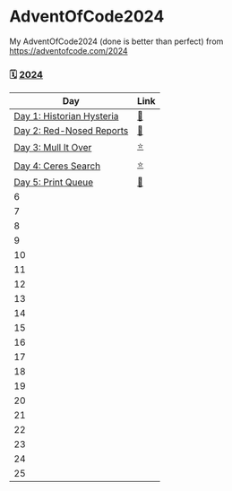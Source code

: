 

# AdventOfCode2024
My AdventOfCode2024 (done is better than perfect) from https://adventofcode.com/2024

### 🗓️ [2024](https://adventofcode.com/2024)

| Day | Link |
|-----|------|
|[Day 1: Historian Hysteria](https://adventofcode.com/2024/day/1)| [🎄](https://github.com/crnlcu/AdventOfCode2024/blob/main/day1/day1.py) | 
|[Day 2: Red-Nosed Reports](https://adventofcode.com/2024/day/2)| [🎁](https://github.com/crnlcu/AdventOfCode2024/blob/main/day2/day2.py) |
|[Day 3: Mull It Over](https://adventofcode.com/2024/day/3)   | [⭐](https://github.com/crnlcu/AdventOfCode2024/blob/main/day3/day3.py) |
|[Day 4: Ceres Search](https://adventofcode.com/2024/day/4)   | [⭐](https://github.com/crnlcu/AdventOfCode2024/blob/main/day4/day4.py) |
|[Day 5: Print Queue](https://adventofcode.com/2024/day/5) |  [🎄](https://github.com/crnlcu/AdventOfCode2024/blob/main/day5/day5.py)|
| 6   |  |
| 7   |  |
| 8  |  |
| 9   |  |
| 10  |  |
| 11  |  |
| 12  |  |
| 13  |  |
| 14 |  |
| 15  |  |
| 16  |  |
| 17  |  |
| 18  |  |
| 19  |  |
| 20  |  |
| 21  |  |
| 22  |  |
| 23  |  |
| 24  |  |
| 25  |  |
